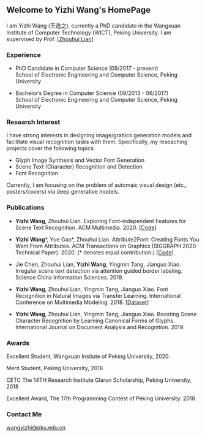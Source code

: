 ## Welcome to Yizhi Wang's HomePage

I am Yizhi Wang (王逸之), currently a PhD candidate in the Wangxuan Institute of Computer Technology (WICT), Peking University. I am supervised by Prof. [[Zhouhui Lian](https://www.icst.pku.edu.cn/zlian/)]

### Experience

* PhD Candidate in Computer Science (09/2017 - present) <br/>
School of Electronic Engineering and Computer Science, Peking University

* Bachelor’s Degree in Computer Science (09/2013 - 06/2017) <br/>
School of Electronic Engineering and Computer Science, Peking University

### Research Interest
I have strong interests in designing image/grahics generation models and facilitate visual recognition tasks with them.
Specifically, my reseaching projects cover the following topics:
* Glyph Image Synthesis and Vector Font Generation
* Scene Text (Character) Recognition and Detection
* Font Recognition

Currently, I am focusing on the problem of automaic visual design (etc., posters/covers) via deep generative models.

### Publications
* **Yizhi Wang**, Zhouhui Lian. Exploring Font-independent Features for Scene Text Recognition. ACM Multimedia. 2020. [[Code](https://actasidiot.github.io/EFIFSTR)]

* **Yizhi Wang**\*, Yue Gao\*, Zhouhui Lian. Attribute2Font: Creating Fonts You Want From Attributes. ACM Transactions on Graphics (SIGGRAPH 2020 Technical Paper). 2020. (* denotes equal contribution.) [[Code](https://hologerry.github.io/Attr2Font/)]

* Jie Chen, Zhouhui Lian, **Yizhi Wang**, Yingmin Tang, Jianguo Xiao. Irregular scene text detection via attention guided border labeling. Science China Information Sciences. 2019.

* **Yizhi Wang**, Zhouhui Lian, Yingmin Tang, Jianguo Xiao. Font Recognition in Natural Images via Transfer Learning. International Conference on Multimedia Modeling. 2018. [[Dataset](https://www.wict.pku.edu.cn/zlian/frwild/)]

* **Yizhi Wang**, Zhouhui Lian, Yingmin Tang, Jianguo Xiao. Boosting Scene Character Recognition by Learning Canonical Forms of Glyphs. International Journal on Document Analysis and Recognition. 2019.


### Awards
Excellent Student, Wangxuan Insitute of Peking University, 2020.

Merit Student, Peking University, 2018

CETC The 14TH Research Institute Glarun Scholarship, Peking University, 2018

Excellent Award, The 17th Programming Contest of Peking University. 2018

### Contact Me

wangyizhi@pku.edu.cn
